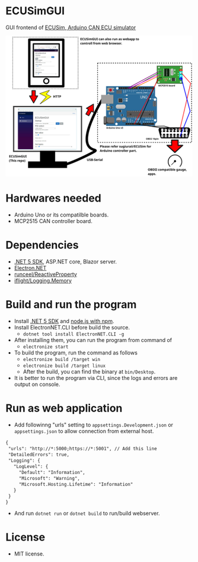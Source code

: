 # ECUSimGUI
GUI frontend of [ECUSim, Arduino CAN ECU simulator](https://github.com/sugiuraii/ECUSim)

![Diagram](ECUSimGUI_Diagram.svg)

# Hardwares needed
 - Arduino Uno or its compatilble boards.
 - MCP2515 CAN controller board.

# Dependencies
  - [.NET 5 SDK](https://dotnet.microsoft.com/download), ASP.NET core, Blazor server.
  - [Electron.NET](https://github.com/ElectronNET/Electron.NET)
  - [runceel/ReactiveProperty](https://github.com/runceel/ReactiveProperty)
  - [iflight/Logging.Memory](https://github.com/iflight/Logging.Memory)

# Build and run the program
 - Install [.NET 5 SDK](https://dotnet.microsoft.com/download) and [node.js with npm](https://nodejs.org/).
 - Install ElectronNET.CLI before build the source.
    - `dotnet tool install ElectronNET.CLI -g`
 - After installing them, you can run the program from command of
    - `electronize start`
 - To build the program, run the command as follows
    - `electronize build /target win`
    - `electronize build /target linux`
    - After the build, you can find the binary at `bin/Desktop`.
 - It is better to run the program via CLI, since the logs and errors are output on console.

# Run as web application
 - Add followinng "urls" setting to `appsettings.Development.json` or `appsettings.json` to allow connection from external host.
 ```
 {
  "urls": "http://*:5000;https://*:5001", // Add this line
  "DetailedErrors": true,
  "Logging": {
    "LogLevel": {
      "Default": "Information",
      "Microsoft": "Warning",
      "Microsoft.Hosting.Lifetime": "Information"
    }
  }
}
```
- And run `dotnet run` or `dotnet build` to run/build webserver.

# License
- MIT license.
